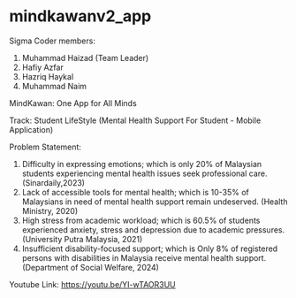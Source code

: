# mindkawanv2_app

Sigma Coder members:
1. Muhammad Haizad (Team Leader)
2. Hafiy Azfar
3. Hazriq Haykal
4. Muhammad Naim
   
MindKawan: One App for All Minds

Track: Student LifeStyle (Mental Health Support For Student - Mobile Application)

Problem Statement: 
1. Difficulty in expressing emotions; which is only 20% of Malaysian students experiencing mental health issues seek professional care. (Sinardaily,2023)
2. Lack of accessible tools for mental health; which is 10-35% of Malaysians in need of mental health support remain undeserved. (Health Ministry, 2020)
3. High stress from academic workload; which is 60.5% of students experienced anxiety, stress and depression due to academic pressures. (University Putra Malaysia, 2021)
4. Insufficient disability-focused support; which is Only 8% of registered persons with disabilities in Malaysia receive mental health support. (Department of Social Welfare, 2024) 

Youtube Link: https://youtu.be/YI-wTAOR3UU 
